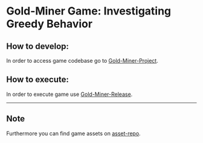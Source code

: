 # Gold-Miner Game: Investigating Greedy Behavior

## How to develop:
In order to access game codebase go to [Gold-Miner-Project](Gold-Miner-Project).

## How to execute:
In order to execute game use [Gold-Miner-Release](Gold-Miner-Release).

---

## Note
Furthermore you can find game assets on [asset-repo](https://github.com/rseraj/Gold-Miner-Asset).
